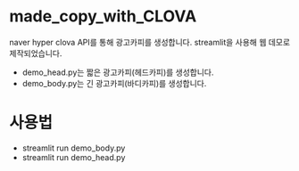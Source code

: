 # made_copy_with_CLOVA

naver hyper clova API를 통해 광고카피를 생성합니다.
streamlit을 사용해 웹 데모로 제작되었습니다.

- demo_head.py는 짧은 광고카피(헤드카피)를 생성합니다.
- demo_body.py는 긴 광고카피(바디카피)를 생성합니다.

# 사용법

- streamlit run demo_body.py
- streamlit run demo_head.py
